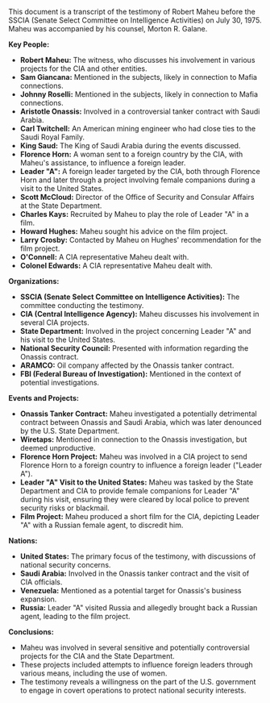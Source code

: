 This document is a transcript of the testimony of Robert Maheu before the SSCIA (Senate Select Committee on Intelligence Activities) on July 30, 1975. Maheu was accompanied by his counsel, Morton R. Galane.

**Key People:**

*   **Robert Maheu:** The witness, who discusses his involvement in various projects for the CIA and other entities.
*   **Sam Giancana:** Mentioned in the subjects, likely in connection to Mafia connections.
*   **Johnny Roselli:** Mentioned in the subjects, likely in connection to Mafia connections.
*   **Aristotle Onassis:** Involved in a controversial tanker contract with Saudi Arabia.
*   **Carl Twitchell:** An American mining engineer who had close ties to the Saudi Royal Family.
*   **King Saud:** The King of Saudi Arabia during the events discussed.
*   **Florence Horn:** A woman sent to a foreign country by the CIA, with Maheu's assistance, to influence a foreign leader.
*   **Leader "A":** A foreign leader targeted by the CIA, both through Florence Horn and later through a project involving female companions during a visit to the United States.
*   **Scott McCloud:** Director of the Office of Security and Consular Affairs at the State Department.
*   **Charles Kays:** Recruited by Maheu to play the role of Leader "A" in a film.
*   **Howard Hughes:** Maheu sought his advice on the film project.
*   **Larry Crosby:** Contacted by Maheu on Hughes' recommendation for the film project.
*   **O'Connell:** A CIA representative Maheu dealt with.
*   **Colonel Edwards:** A CIA representative Maheu dealt with.

**Organizations:**

*   **SSCIA (Senate Select Committee on Intelligence Activities):** The committee conducting the testimony.
*   **CIA (Central Intelligence Agency):** Maheu discusses his involvement in several CIA projects.
*   **State Department:** Involved in the project concerning Leader "A" and his visit to the United States.
*   **National Security Council:** Presented with information regarding the Onassis contract.
*   **ARAMCO:** Oil company affected by the Onassis tanker contract.
*   **FBI (Federal Bureau of Investigation):** Mentioned in the context of potential investigations.

**Events and Projects:**

*   **Onassis Tanker Contract:** Maheu investigated a potentially detrimental contract between Onassis and Saudi Arabia, which was later denounced by the U.S. State Department.
*   **Wiretaps:** Mentioned in connection to the Onassis investigation, but deemed unproductive.
*   **Florence Horn Project:** Maheu was involved in a CIA project to send Florence Horn to a foreign country to influence a foreign leader ("Leader A").
*   **Leader "A" Visit to the United States:** Maheu was tasked by the State Department and CIA to provide female companions for Leader "A" during his visit, ensuring they were cleared by local police to prevent security risks or blackmail.
*   **Film Project:** Maheu produced a short film for the CIA, depicting Leader "A" with a Russian female agent, to discredit him.

**Nations:**

*   **United States:** The primary focus of the testimony, with discussions of national security concerns.
*   **Saudi Arabia:** Involved in the Onassis tanker contract and the visit of CIA officials.
*   **Venezuela:** Mentioned as a potential target for Onassis's business expansion.
*   **Russia:** Leader "A" visited Russia and allegedly brought back a Russian agent, leading to the film project.

**Conclusions:**

*   Maheu was involved in several sensitive and potentially controversial projects for the CIA and the State Department.
*   These projects included attempts to influence foreign leaders through various means, including the use of women.
*   The testimony reveals a willingness on the part of the U.S. government to engage in covert operations to protect national security interests.
